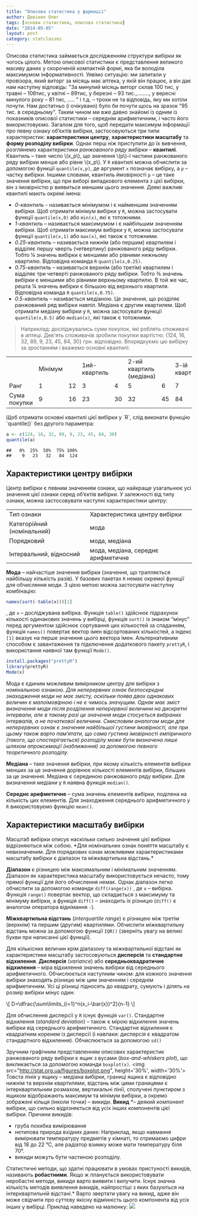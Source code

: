 ```yaml
---
title: "Описова статистика у фармації"
author: Девіняк Олег
tags: [основи статистики, описова статистика]
date: "2014-05-05"
layout: post
category: statclasses
--- 
```


Описова статистика займається дослідженням структури вибірки як чогось цілого. Метою описової статистики є представлення великого масиву даних у скороченій компактній формі, яка би володіла максимумом інформативності. Уявімо ситуацію: ми запитали у провізора, який виторг за місяць має аптека, у якій він працює, а він дає нам наступну відповідь: "За минулий місяць виторг склав 100 тис, у травні – 106тис, у квітні – 89тис, у березні – 93 тис.,........, у вересні минулого року – 81 тис, ..... " і т.д. – трохи не та відповідь, яку ми хотіли почути. Нам достатньо (і очікувано) було би почути щось на зразок "95 тис. в середньому". Таким чином ми вже давно знайомі із одним із показників описової статистики – середнім арифметичним, і часто його використовуємо. Загалом для того, щоб передати максимум інформації про певну ознаку об’єктів вибірки, застосовуються три типи характеристик: **характеристики центру**, **характеристики масштабу** та **форму розподілу вибірки**. Однак перш ніж приступити до їх вивчення, розглянемо характеристики *ранжованого ряду вибірки* – **квантилі**.
Квантиль – таке число \\(x\_p\\), що значення \\(p\\)-ї частини ранжованого ряду вибірки менше або рівне \\(x\_p\\). У `R` квантилі можна обчислити за допомогою функції `quantile(x,p)`, де аргумент `х` позначає вибірку, а `р` – частку вибірки. Іншими словами, квантиль ймовірності `р` – це таке значення вибірки, що при виборі випадкового елемента з цієї вибірки, він з імовірністю p виявиться меншим цього значення. Деякі важливі квантилі мають окремі імена:

- *0-квантиль* - називається мінімумом і є найменшим значенням вибірки. Щоб отримати мінімум вибірки у `R`, можна застосувати функції `quantile(x,0)` або `min(x)`, які є тотожними.
- *1-квантиль* – називається максимумом і є найбільшим значенням вибірки. Щоб отримати максимум вибірки у `R`, можна застосувати функції `quantile(x,1)` або `max(x)`, які також є тотожними.
- *0.25-квантиль* – називається нижнім (або першим) квартилем і відділяє першу чверть (четвертину) ранжованого ряду вибірки. Тобто ¼ значень вибірки є меншими або рівними нижньому квартилю. Відповідна команда `R` `quantile(x,0.25)`.
- *0.75-квантиль* – називається верхнім (або третім) квартилем і відділяє три четверті ранжованого ряду вибірки. Тобто ¾ значень вибірки є меншими або рівними верхньому квартилю. В той же час, решта ¼ значень вибірки є більшою від верхнього квартиля. Відповідна команда `R` `quantile(x,0.75)`.
- *0.5-квантиль* – називається медіаною. Це значення, що розділяє ранжований ряд вибірки навпіл. Медіана є другим квартилем. Щоб отримати медіану вибірки у `R`, можна застосувати функції `quantile(x,0.5)` або `median(x)`, які також є тотожними.

>Наприклад: досліджувались суми покупок, які роблять споживачі в аптеці. Дев'ять споживачів зробили покупки вартістю: \{124, 16, 32, 89, 9, 23, 45, 84, 30\} грн. відповідно. Впорядкуємо цю вибірку за зростанням і вкажемо основні квантилі: 

<table>
<tr><td></td><td>Мінімум</td><td></td><td>1ий-квартиль</td><td></td><td>2-ий квартиль (медіана)</td><td></td><td>3-ій квартиль</td><td></td><td>Максимум</td></tr>
<tr><td>Ранг</td><td>1</td><td>12</td><td>3</td><td>4</td><td>5</td><td>6</td><td>7</td><td>8</td><td>9</td></tr>
<tr><td>Сума покупки</td><td>9</td><td>16</td><td>23</td><td>30</td><td>32</td><td>45</td><td>84</td><td>89</td><td>124</td></tr>
</table>
Щоб отримати основні квантилі цієї вибірки у `R`, слід виконати функцію  `quantile()` без другого параметра:


```r
a <- c(124, 16, 32, 89, 9, 23, 45, 84, 30)
quantile(a)
```

```
##   0%  25%  50%  75% 100% 
##    9   23   32   84  124
```


<h2>Характеристики центру вибірки</h2>
Центр вибірки є певним значенням ознаки, що найкраще узагальнює усі значення цієї ознаки серед об’єктів вибірки. У залежності від типу ознаки, можна застосовувати наступні характеристики центру:

<table>
<tr><td>Тип ознаки</td><td>Характеристика центру вибірки</td></tr>
<tr><td>Категорійний (номінальний)</td><td>мода</td></tr>
<tr><td>Порядковий</td><td>мода, медіана</td></tr>
<tr><td>Інтервальний, відносний</td><td>мода, медіана, середнє арифметичне</td></tr>
</table>

**Мода** – найчастіше значення вибірки (значення, що трапляється найбільшу кількість разів). У базових пакетах `R` немає окремої функції для обчислення моди. З цією метою можна застосувати наступну комбінацію: 


```r
names(sort(-table(x)))[1]
```

, де `х` – досліджувана вибірка. Функція `table()`  здійснює підрахунок кількості одинакових значень у вибірці, функція `sort()` із знаком “мінус" перед аргументом здійснює сортування цих кількостей за спаданням, функція `names()` повертає вектор імен відсортованих кількостей, а індекс `[1]` вказує на перше значення цього вектора імен.
Альтернативним способом є завантаження та підключення додаткового пакету `prettyR`, і використання наявної там функції `Mode()`.


```r
install.packages("prettyR")
library(prettyR)
Mode(x)
```


Мода є єдиним можливим вимірником центру для вибірки з номінальною ознакою. *Для неперервних ознак безпосереднє знаходження моди не має змісту, оскільки поява двох однакових величин є малоімовірною і не є чимось значущим. Однак має зміст визначення моди після розділення неперервної величини на дискретні інтервали, але в такому разі це значення моди стосується вибраних інтервалів, а не початкової величини. Смисловим аналогом моди для неперервних ознак є значення найбільшої густини імовірності, але при цьому також варто пам’ятати, що сама густина імовірності емпіричного (такого, що спостерігається) розподілу може бути визначена лише шляхом апроксимації (наближення) за допомогою певного теоретичного розподілу.*

**Медіана** – таке значення вибірки, при якому кількість елементів вибірки менших за це значення дорівнює кількості елементів вибірки, більших за це значення. Медіана є серединою ранжованого ряду вибірки. Для визначення медіани у `R` наявна функція `median()`.

**Середнє арифметичне** – сума значень елементів вибірки, поділена на кількість цих елементів. Для знаходження середнього арифметичного у `R` використовуємо функцію `mean()`.

<h2>Характеристики масштабу вибірки</h2>
Масштаб вибірки описує наскільки сильно значення цієї вибірки відрізняються між собою. *Для номінальних ознак поняття масштабу є невизначеним. Для порядкових ознак можливими характеристиками масштабу вибірки є діапазон та міжквартильна відстань.*

**Діапазон** є різницею між максимальним і мінімальним значенням. Діапазон як характеристика масштабу використовується нечасто, тому прямої функції для його обчислення немає. Однак діапазон легко обчислити за допомогою команди `diff(range(x))` , де `х` – вибірка. Функція `range()` повертає вектор, що складається з максимуму та мінімуму вибірки, а функція `diff()` – знаходить іх різницю (`diff()` є аналогом оператора віднімання `-`).

**Міжквартильна відстань** (*interquartile range*) є різницею між третім (верхнім) та першим (другим) квартилями. Обчислити міжквартильну відстань можна за допомогою функції `IQR()` (зверніть увагу на великі букви при написанні цієї функції).

Для кількісних величин крім діапазону та міжквартильної відстані як характеристики масштабу застосовуються **дисперсія** та **стандартне відхилення**.
**Дисперсія** (*variance*) або **середньоквадратичне відхилення** – міра відхилення значень вибірки від середнього арифметичного. Обчислюється наступним чином: для кожного значення вибірки знаходять різницю між цим значенням і середнім арифметичним. Усі ці різниці підносять до квадрату, сумують і ділять на розмір вибірки мінус один:

\\[ D=\dfrac{\sum\limits\_{i=1}^n(x\_i-\bar{x})^2}{n-1} \\]

Для обчислення дисперсії у `R` існує функція `var()`.
Стандартне відхилення (*standard deviation*) – також є мірою відхилення значень вибірки від середнього арифметичного. Стандартне відхилення є квадратним коренем із дисперсії (і навпаки: дисперсія є квадратом стандартного відхилення). Обчислюється за допомогою `sd()`

Зручним графічним представленням описових характеристик ранжованого ряду вибірки є ящик з вусами (*box-and-whiskers plot*), що викликається за допомогою команди `boxplot(x)`.
<img src="http://stat.org.ua/figures/boxplot.png", height='30%', width='30%'>
Товста лінія у ящику – медіана вибірки, границі ящика є відповідно нижнім та верхнім квартилями, відстань між цими границями є інтерквартильним розмахом, вертикальні лінії, сполучені пунктиром з ящиком відображають максимум та мінімум вибірки, а окремо зображені кільця (інколи точки) – викиди.
**Викид** *– деякий компонент вибірки, що сильно відрізняється від усіх інших компонентів цієї вибірки. 
Причини викидів:

- груба похибка вимірювання
- нетипова природа вхідних даних: Наприклад, якщо навмання вимірювати температуру предметів у кімнаті, то отримаємо цифри від 18 до 22 °С, але радіатор взимку може мати температуру біля 70°.
- викиди можуть бути частиною розподілу. 

Статистичні методи, що здатні працювати в умовах пристуності викидів, називають **робастними**. Якщо ж планується використовувати неробастні методи, викиди варто виявити і вилучити. Існує значна кількість методів виявлення викидів, найпростіші з яких базуються на інтерквартильній відстані.*
Варто звертати увагу на викид, адже він може свідчити про суттєву якісну відмінність цього компонента від усіх інших у вибірці. Приклад наведено на малюнку:
<img src="http://stat.org.ua/figures/xkcd-outlier.png">
